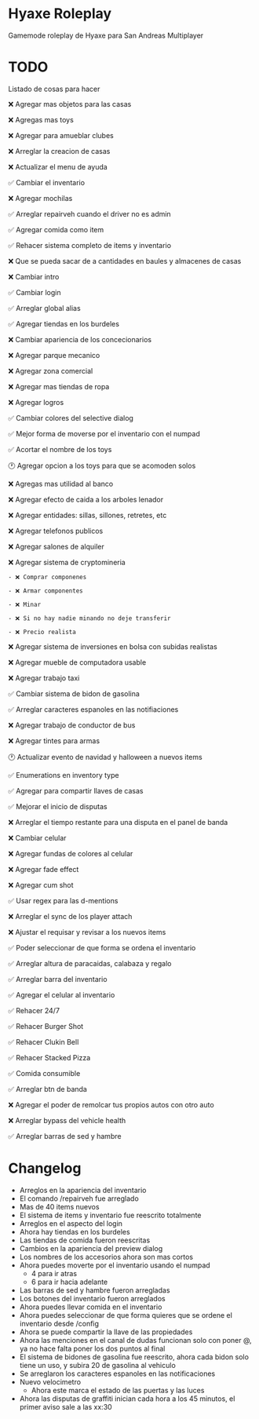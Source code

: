 # Hyaxe Roleplay
Gamemode roleplay de Hyaxe para San Andreas Multiplayer

# TODO
Listado de cosas para hacer

❌ Agregar mas objetos para las casas

❌ Agregas mas toys

❌ Agregar para amueblar clubes

❌ Arreglar la creacion de casas

❌ Actualizar el menu de ayuda

✅ Cambiar el inventario

❌ Agregar mochilas

✅ Arreglar repairveh cuando el driver no es admin

✅ Agregar comida como item

✅ Rehacer sistema completo de items y inventario

❌ Que se pueda sacar de a cantidades en baules y almacenes de casas

❌ Cambiar intro

✅ Cambiar login

✅ Arreglar global alias

✅ Agregar tiendas en los burdeles

❌ Cambiar apariencia de los concecionarios 

❌ Agregar parque mecanico

❌ Agregar zona comercial

❌ Agregar mas tiendas de ropa

❌ Agregar logros

✅ Cambiar colores del selective dialog

✅ Mejor forma de moverse por el inventario con el numpad

✅ Acortar el nombre de los toys

🕐 Agregar opcion a los toys para que se acomoden solos

❌ Agregas mas utilidad al banco

❌ Agregar efecto de caida a los arboles lenador

❌ Agregar entidades: sillas, sillones, retretes, etc

❌ Agregar telefonos publicos

❌ Agregar salones de alquiler

❌ Agregar sistema de cryptomineria

	- ❌ Comprar componenes

	- ❌ Armar componentes

	- ❌ Minar

	- ❌ Si no hay nadie minando no deje transferir

	- ❌ Precio realista

❌ Agregar sistema de inversiones en bolsa con subidas realistas

❌ Agregar mueble de computadora usable

❌ Agregar trabajo taxi

✅ Cambiar sistema de bidon de gasolina

✅ Arreglar caracteres espanoles en las notifiaciones

❌ Agregar trabajo de conductor de bus

❌ Agregar tintes para armas

🕐 Actualizar evento de navidad y halloween a nuevos items

✅ Enumerations en inventory type

✅ Agregar para compartir llaves de casas

✅ Mejorar el inicio de disputas

❌ Arreglar el tiempo restante para una disputa en el panel de banda

❌ Cambiar celular

❌ Agregar fundas de colores al celular

❌ Agregar fade effect

❌ Agregar cum shot

✅ Usar regex para las d-mentions

❌ Arreglar el sync de los player attach

❌ Ajustar el requisar y revisar a los nuevos items

✅ Poder seleccionar de que forma se ordena el inventario

✅ Arreglar altura de paracaidas, calabaza y regalo

✅ Arreglar barra del inventario

✅ Agregar el celular al inventario

✅ Rehacer 24/7

✅ Rehacer Burger Shot

✅ Rehacer Clukin Bell

✅ Rehacer Stacked Pizza

✅ Comida consumible

✅ Arreglar btn de banda

❌ Agregar el poder de remolcar tus propios autos con otro auto

❌ Arreglar bypass del vehicle health

✅ Arreglar barras de sed y hambre

# Changelog
* Arreglos en la apariencia del inventario
* El comando /repairveh fue arreglado
* Mas de 40 items nuevos
* El sistema de items y inventario fue reescrito totalmente
* Arreglos en el aspecto del login
* Ahora hay tiendas en los burdeles
* Las tiendas de comida fueron reescritas
* Cambios en la apariencia del preview dialog
* Los nombres de los accesorios ahora son mas cortos
* Ahora puedes moverte por el inventario usando el numpad
	- 4 para ir atras
	- 6 para ir hacia adelante
* Las barras de sed y hambre fueron arregladas
* Los botones del inventario fueron arreglados
* Ahora puedes llevar comida en el inventario
* Ahora puedes seleccionar de que forma quieres que se ordene el inventario desde /config
* Ahora se puede compartir la llave de las propiedades
* Ahora las menciones en el canal de dudas funcionan solo con poner @, ya no hace falta poner los dos puntos al final
* El sistema de bidones de gasolina fue reescrito, ahora cada bidon solo tiene un uso, y subira 20 de gasolina al vehiculo
* Se arreglaron los caracteres espanoles en las notificaciones
* Nuevo velocimetro
	- Ahora este marca el estado de las puertas y las luces
* Ahora las disputas de graffiti inician cada hora a los 45 minutos, el primer aviso sale a las xx:30